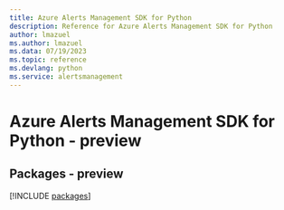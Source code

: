 ```yaml
---
title: Azure Alerts Management SDK for Python
description: Reference for Azure Alerts Management SDK for Python
author: lmazuel
ms.author: lmazuel
ms.data: 07/19/2023
ms.topic: reference
ms.devlang: python
ms.service: alertsmanagement
---
```

# Azure Alerts Management SDK for Python - preview
## Packages - preview
[!INCLUDE [packages](alerts-management-index.md)]